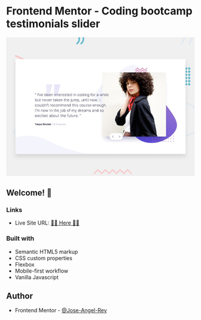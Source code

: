 # Frontend Mentor - Coding bootcamp testimonials slider

![Design preview for the Coding bootcamp testimonials slider coding challenge](./design/desktop-preview.jpg)

## Welcome! 👋

### Links

- Live Site URL: [🚀🚀 Here 🚀🚀](https://coding-bootcamp-testimonials-slider-jose-angel-rey.vercel.app/)

### Built with

- Semantic HTML5 markup
- CSS custom properties
- Flexbox
- Mobile-first workflow
- Vanilla Javascript

## Author

- Frontend Mentor - [@Jose-Angel-Rey](https://www.frontendmentor.io/profile/Jose-Angel-Rey)
